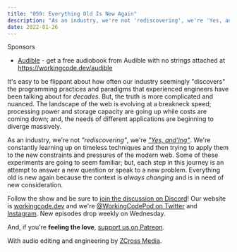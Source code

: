 ```yaml
---
title: "059: Everything Old Is New Again"
description: "As an industry, we're not 'rediscovering', we're 'Yes, and'ing'. Everything old is new again because the context is always changing and is in need of new consideration."
date: 2022-01-26
---
```


<script async defer onload="redcircleIframe();" src="https://api.podcache.net/embedded-player/sh/30227421-bc27-45c2-bfb4-861def7dd4cc/ep/b39e4ffe-7380-47b9-ba2c-4512099a698f"></script><div class="redcirclePlayer-b39e4ffe-7380-47b9-ba2c-4512099a698f"></div>

Sponsors
- [Audible](https://workingcode.dev/audible) - get a free audiobook from Audible with no strings attached at https://workingcode.dev/audible

It's easy to be flippant about how often our industry seemingly "discovers" the programming practices and paradigms that experienced engineers have been talking about for _decades_. But, the truth is more complicated and nuanced. The landscape of the web is evolving at a breakneck speed; processing power and storage capacity are going up while costs are coming down; and, the needs of different applications are beginning to diverge massively.

As an industry, we're not _"rediscovering"_, we're [_"Yes, and'ing"_][yes-and]. We're constantly learning up on timeless techniques and then trying to apply them to the new constraints and pressures of the modern web. Some of these experiments are going to seem familiar; but, each step in this journey is an attempt to answer a new question or speak to a new problem. Everything old is new again because the context is _always changing_ and is in need of new consideration.

Follow the show and be sure to [join the discussion on Discord][working-code-discord]! Our website is [workingcode.dev][working-code] and we're [@WorkingCodePod on Twitter][working-code-twitter] and [Instagram][working-code-instagram]. New episodes drop weekly on Wednesday.

And, if you're **feeling the love**, [support us on Patreon][working-code-patreon].

[working-code]: https://workingcode.dev/
[working-code-discord]: https://workingcode.dev/discord/
[working-code-instagram]: https://www.instagram.com/workingcodepod/
[working-code-patreon]: https://www.patreon.com/workingcodepod
[working-code-twitter]: https://twitter.com/WorkingCodePod
[yes-and]: https://en.wikipedia.org/wiki/Yes,_and...

With audio editing and engineering by [ZCross Media](https://www.zcross.media/).
